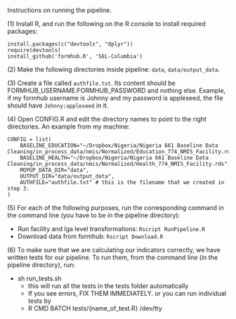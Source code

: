 Instructions on running the pipeline.

(1) Install R, and run the following on the R console to install required packages:
```
install.packages(c("devtools", "dplyr"))
require(devtools)
install_github('formhub.R', 'SEL-Columbia')
```

(2) Make the following directories inside pipeline: `data`, `data/output_data`.

(3) Create a file called `authfile.txt`. Its content should be FORMHUB_USERNAME:FORMHUB_PASSWORD and nothing else. Example, if my formhub username is Johnny and my password is appleseed, the file should have `Johnny:appleseed` in it.

(4) Open CONFIG.R and edit the directory names to point to the right directories. An example from my machine:
```
CONFIG = list(
    BASELINE_EDUCATION="~/Dropbox/Nigeria/Nigeria 661 Baseline Data Cleaning/in_process_data/nmis/Normalized/Education_774_NMIS_Facility.rds",
    BASELINE_HEALTH="~/Dropbox/Nigeria/Nigeria 661 Baseline Data Cleaning/in_process_data/nmis/Normalized/Health_774_NMIS_Facility.rds",
    MOPUP_DATA_DIR="data", 
    OUTPUT_DIR="data/output_data",
    AUTHFILE="authfile.txt" # this is the filename that we created in step 3.
)
```

(5) For each of the following purposes, run the corresponding command in the command line (you have to be in the pipeline directory):
 * Run facility and lga level transformations: `Rscript RunPipeline.R`
 * Download data from formhub: `Rscript Download.R`

(6) To make sure that we are calculating our indicators correctly, we have written tests for our pipeline. To run them, from the command line (in the pipeline directory), run:
 * sh run_tests.sh
    * this will run all the tests in the tests folder automatically
    * If you see errors, FIX THEM IMMEDIATELY.
or you can run individual tests by
    * R CMD BATCH tests/{name_of_test.R} /dev/tty
